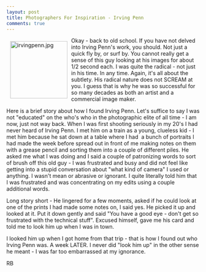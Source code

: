 ```yaml
---
layout: post
title: Photographers For Inspiration - Irving Penn
comments: true
---
```

<a rel="lightbox" href="/wp-content/uploads/2010/01/irvingpenn.jpg"><img title="irvingpenn.jpg" src="/wp-content/uploads/2010/01/.thumbs/.irvingpenn.jpg" border="0" alt="irvingpenn.jpg" hspace="10" vspace="10" width="149" height="150" align="left" /></a>Okay - back to old school. If you have not delved into Irving Penn's work, you should. Not just a quick fly by, or surf by. You cannot really get a sense of this guy looking at his images for about 1/2 second each. I was quite the radical - not just in his time. In any time. Again, it's all about the subtlety. His radical nature does not SCREAM at you. I guess that is why he was so successful for so many decades as both an artist and a commercial image maker.

Here is a brief story about how I found Irving Penn. Let's suffice to say I was not "educated" on the who's who in the photographic elite of all time - I am now, just not way back. When I was first shooting seriously in my 20's I had never heard of Irving Penn. I met him on a train as a young, clueless kid - I met him because he sat down at a table where I had  a bunch of portraits I had made the week before spread out in front of me making notes on them with a grease pencil and sorting them into a couple of different piles. He asked me what I was doing and I said a couple of patronizing words to sort of brush off this old guy - I was frustrated and busy and did not feel like getting into a stupid conversation about "what kind of camera" I used or anything. I wasn't mean or abrasive or ignorant. I quite literally told him that I was frustrated and was concentrating on my edits using a couple additional words.

Long story short - He lingered for a few moments, asked if he could look at one of the prints I had made some notes on, I said yes. He picked it up and looked at it. Put it down gently and said "You have a good eye - don't get so frustrated with the technical stuff". Excused himself, gave me his card and told me to look him up when I was in town.

I looked him up when I got home from that trip - that is how I found out who Irving Penn was. A week LATER. I never did "look him up" in the other sense he meant - I was far too embarrassed at my ignorance.

RB
